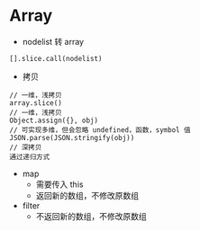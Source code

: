 # Array

- nodelist 转 array
```
[].slice.call(nodelist)
```
- 拷贝
```
// 一维，浅拷贝
array.slice()
// 一维，浅拷贝
Object.assign({}, obj)
// 可实现多维，但会忽略 undefined，函数，symbol 值
JSON.parse(JSON.stringify(obj))
// 深拷贝
通过递归方式
```
- map
  - 需要传入 this
  - 返回新的数组，不修改原数组
- filter
  - 不返回新的数组，不修改原数组